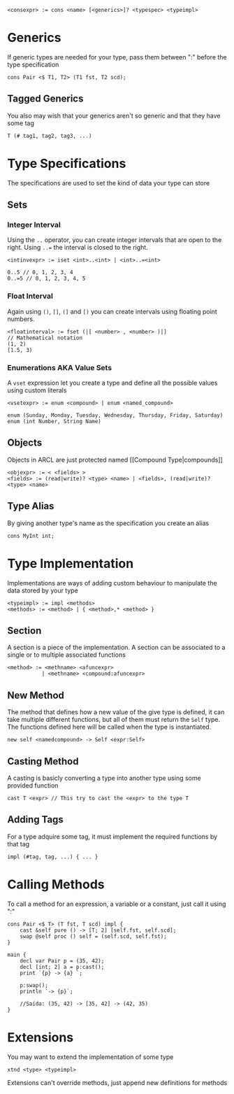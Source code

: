 ```
<consexpr> := cons <name> [<generics>]? <typespec> <typeimpl>
```
# Generics
If generic types are needed for your type, pass them between ":" before the type specification

```
cons Pair <$ T1, T2> (T1 fst, T2 scd);
```
## Tagged Generics
You also may wish that your generics aren't so generic and that they have some tag
```
T (# tag1, tag2, tag3, ...)
```
# Type Specifications
The specifications are used to set the kind of data your type can store
## Sets
### Integer Interval
Using the ``..`` operator, you can create integer intervals that are open to the right. Using ``..=`` the interval is closed to the right.
```
<intinvexpr> := iset <int>..<int> | <int>..=<int>
```
```
0..5 // 0, 1, 2, 3, 4
0..=5 // 0, 1, 2, 3, 4, 5
```
### Float Interval
Again using ``()``, ``[]``, ``(]`` and ``[)`` you can create intervals using floating point numbers.
```
<floatinterval> := fset (|[ <number> , <number> )|]
// Mathematical notation
(1, 2)
[1.5, 3)

```
### Enumerations AKA Value Sets
A ``vset`` expression let you create a type and define all the possible values using custom literals
```
<vsetexpr> := enum <compound> | enum <named_compound>
```
```
enum (Sunday, Monday, Tuesday, Wednesday, Thursday, Friday, Saturday)
enum (int Number, String Name)
```
## Objects
Objects in ARCL are just protected named [[Compound Type|compounds]]
```
<objexpr> := < <fields> >
<fields> := (read|write)? <type> <name> | <fields>, (read|write)? <type> <name>
```
## Type Alias
By giving another type's name as the specification you create an alias
```
cons MyInt int;
```
# Type Implementation
Implementations are ways of adding custom behaviour to manipulate the data stored by your type
```
<typeimpl> := impl <methods>
<methods> := <method> | { <method>,* <method> }
```
## Section
A section is a piece of the implementation. A section can be associated to a single or to multiple associated functions
```
<method> := <methname> <afuncexpr>
		   | <methname> <compound:afuncexpr>
```
## New Method
The method that defines how a new value of the give type is defined, it can take multiple different functions, but all of them must return the ``Self`` type. The functions defined here will be called when the type is instantiated.
```
new self <namedcompound> -> Self <expr:Self>
```

## Casting Method
A casting is basicly converting a type into another type using some provided function
```
cast T <expr> // This try to cast the <expr> to the type T
```
## Adding Tags
For a type adquire some tag, it must implement the required functions by that tag
```
impl (#tag, tag, ...) { ... }
```
# Calling Methods
To call a method for an expression, a variable or a constant, just call it using ":"
```
cons Pair <$ T> (T fst, T scd) impl {
	cast &self pure () -> [T; 2] [self.fst, self.scd];
	swap @self proc () self = (self.scd, self.fst);
}

main {
	decl var Pair p = (35, 42);
	decl [int; 2] a = p:cast();
	print `{p} -> {a} `;
	
	p:swap();
	println `-> {p}`;
	 
	//Saída: (35, 42) -> [35, 42] -> (42, 35)
}
```
# Extensions
You may want to extend the implementation of some type
```
xtnd <type> <typeimpl>
```
Extensions can't override methods, just append new definitions for methods
